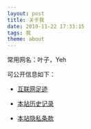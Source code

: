 ```yaml
---
layout: post
title: 关于我
date: 2019-11-22 17:33:15
tags: 我
theme: about
---
```


常用网名：叶子，Yeh

可公开信息如下：

- [互联网足迹](https://yeh.sh/)

- [本站历史记录](log.html)

- [本站隐私条款](privacy.html)